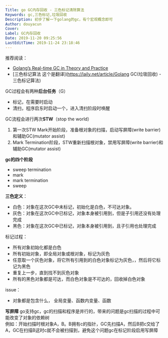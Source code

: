 ```yaml
---
Title: go GC内存回收 - 三色标记清除算法
Keywords: gc,三色标记,垃圾回收
Description: 初步了解一下golang的gc，有个宏观概念即可
Author: douyacun
Cover: 
Label: GC内存回收
Date: 2019-11-20 09:25:56
LastEditTime: 2019-11-24 23:18:46
---
```


推荐阅读：
- [Golang’s Real-time GC in Theory and Practice](https://making.pusher.com/golangs-real-time-gc-in-theory-and-practice/index.html)
- [三色标记算法 这个是翻译](https://laily.net/article/Golang GC(垃圾回收) - 三色标记算法)

GC过程会有两种**后台任务**（G）
- 标记，在需要时启动
- 清扫，程序启东时启动一个，进入清扫阶段时唤醒

GC流程会进行两次**STW**（stop the world）
1. 第一次STW Mark开始阶段，准备根对象的扫描，启动写屏障(write barrier)和辅助GC(mutator assist)
2. Mark Termination阶段，STW重新扫描根对象，禁用写屏障(write barrier)和辅助GC(mutator assist)

**gc的四个阶段**
- sweep termination
- mark
- mark termination
- sweep

**三色定义**：
- 白色：对象在这次GC中未标记，初始化是白色，不可达对象。
- 灰色：对象在这次GC中已标记，对象本身被引用到，但是子引用还没有处理完成
- 黑色：对象在这次GC中已标记，对象本身被引用到，且子引用也处理完成

标记过程：
- 所有对象初始化都是白色
- 所有初始对象，即全局对象或根对象，标记为灰色
- 任意取一个灰色对象，将它所有引用到的白色对象标记为灰色，，然后将它标记为黑色
- 重复上一步，直到找不到灰色对象
- 所有的黑色对象都是可达，而白色对象是不可达的，回收掉白色对象

issue：
- 对象都是包含什么， 全局变量、函数内变量、函数

**写屏障**
go支持gc，gc的扫描和程序是并行的，带来的问题是gc扫描的过程中可能改变了对象的依赖树\
例如：开始扫描时根对象A，B。B拥有c的指针，GC先扫描A，然后B把c交给了A，GC在扫描B这时c就不会被扫描到，避免这个问题gc在标记阶段启用写屏障
